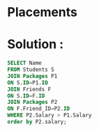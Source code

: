 # Placements

# Solution :

```SQL
SELECT Name
FROM Students S
JOIN Packages P1
ON S.ID=P1.ID
JOIN Friends F 
ON S.ID=F.ID
JOIN Packages P2
ON F.Friend_ID=P2.ID
WHERE P2.Salary > P1.Salary
order by P2.salary;
```